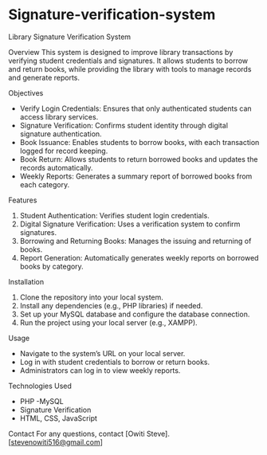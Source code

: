 # Signature-verification-system
 Library Signature Verification System

Overview
This system is designed to improve library transactions by verifying student credentials and signatures. It allows students to borrow and return books, while providing the library with tools to manage records and generate reports.

Objectives
- Verify Login Credentials: Ensures that only authenticated students can access library services.
- Signature Verification: Confirms student identity through digital signature authentication.
- Book Issuance: Enables students to borrow books, with each transaction logged for record keeping.
- Book Return: Allows students to return borrowed books and updates the records automatically.
- Weekly Reports: Generates a summary report of borrowed books from each category.

 Features
1. Student Authentication: Verifies student login credentials.
2. Digital Signature Verification: Uses a verification system to confirm signatures.
3. Borrowing and Returning Books: Manages the issuing and returning of books.
4. Report Generation: Automatically generates weekly reports on borrowed books by category.

 Installation
1. Clone the repository into your local system.
2. Install any dependencies (e.g., PHP libraries) if needed.
3. Set up your MySQL database and configure the database connection.
4. Run the project using your local server (e.g., XAMPP).

Usage
- Navigate to the system’s URL on your local server.
- Log in with student credentials to borrow or return books.
- Administrators can log in to view weekly reports.

 Technologies Used
- PHP
-MySQL
- Signature Verification
- HTML, CSS, JavaScript

Contact
For any questions, contact [Owiti Steve].[stevenowiti516@gmail.com]
